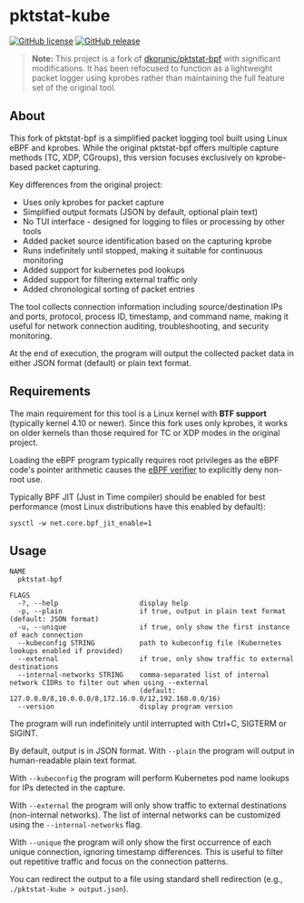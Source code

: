 # pktstat-kube

[![GitHub license](https://img.shields.io/github/license/dkorunic/pktstat-bpf)](https://github.com/dkorunic/pktstat-bpf/blob/master/LICENSE)
[![GitHub release](https://img.shields.io/github/release/dkorunic/pktstat-bpf)](https://github.com/dkorunic/pktstat-bpf/releases/latest)

> **Note:** This project is a fork of [dkorunic/pktstat-bpf](https://github.com/dkorunic/pktstat-bpf) with significant modifications. It has been refocused to function as a lightweight packet logger using kprobes rather than maintaining the full feature set of the original tool.

## About

This fork of pktstat-bpf is a simplified packet logging tool built using Linux eBPF and kprobes. While the original pktstat-bpf offers multiple capture methods (TC, XDP, CGroups), this version focuses exclusively on kprobe-based packet capturing.

Key differences from the original project:
- Uses only kprobes for packet capture
- Simplified output formats (JSON by default, optional plain text)
- No TUI interface - designed for logging to files or processing by other tools
- Added packet source identification based on the capturing kprobe
- Runs indefinitely until stopped, making it suitable for continuous monitoring
- Added support for kubernetes pod lookups
- Added support for filtering external traffic only
- Added chronological sorting of packet entries

The tool collects connection information including source/destination IPs and ports, protocol, process ID, timestamp, and command name, making it useful for network connection auditing, troubleshooting, and security monitoring.

At the end of execution, the program will output the collected packet data in either JSON format (default) or plain text format.

## Requirements

The main requirement for this tool is a Linux kernel with **BTF support** (typically kernel 4.10 or newer). Since this fork uses only kprobes, it works on older kernels than those required for TC or XDP modes in the original project.

Loading the eBPF program typically requires root privileges as the eBPF code's pointer arithmetic causes the [eBPF verifier](https://docs.kernel.org/bpf/verifier.html) to explicitly deny non-root use.

Typically BPF JIT (Just in Time compiler) should be enabled for best performance (most Linux distributions have this enabled by default):

```shell
sysctl -w net.core.bpf_jit_enable=1
```

## Usage

```shell
NAME
  pktstat-bpf

FLAGS
  -?, --help                    display help
  -p, --plain                   if true, output in plain text format (default: JSON format)
  -u, --unique                  if true, only show the first instance of each connection
  --kubeconfig STRING           path to kubeconfig file (Kubernetes lookups enabled if provided)
  --external                    if true, only show traffic to external destinations
  --internal-networks STRING    comma-separated list of internal network CIDRs to filter out when using --external
                                (default: 127.0.0.0/8,10.0.0.0/8,172.16.0.0/12,192.168.0.0/16)
  --version                     display program version
```

The program will run indefinitely until interrupted with Ctrl+C, SIGTERM or SIGINT.

By default, output is in JSON format. With `--plain` the program will output in human-readable plain text format.

With `--kubeconfig` the program will perform Kubernetes pod name lookups for IPs detected in the capture.

With `--external` the program will only show traffic to external destinations (non-internal networks). The list of internal networks can be customized using the `--internal-networks` flag.

With `--unique` the program will only show the first occurrence of each unique connection, ignoring timestamp differences. This is useful to filter out repetitive traffic and focus on the connection patterns.

You can redirect the output to a file using standard shell redirection (e.g., `./pktstat-kube > output.json`).
